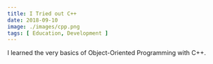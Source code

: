 ```yaml
---
title: I Tried out C++
date: 2018-09-10
image: ./images/cpp.png
tags: [ Education, Development ]
---
```


I learned the very basics of Object-Oriented Programming with C++.
